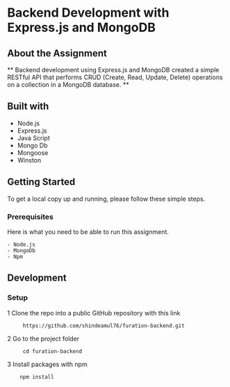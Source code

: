 
# Backend Development with Express.js and MongoDB

## About the Assignment 

**  Backend development using Express.js and MongoDB created a simple RESTful API that performs CRUD (Create, Read, Update, Delete) operations on a collection in a MongoDB database. **

## Built with 

- Node.js
- Express.js
- Java Script
- Mongo Db
- Mongoose
- Winston

## Getting Started

To get a local copy up and running, please follow these simple steps.

 ### Prerequisites
  
   Here is what you need to be able to run this assignment.
    
    - Node.js 
    - MongoDb
    - Npm

## Development 
 
 ### Setup

   1 Clone the repo into a public GitHub repository with this link
      
         https://github.com/shindeamul76/furation-backend.git

   2  Go to the project folder
        
         cd furation-backend

   3   Install packages with npm

        npm install 
